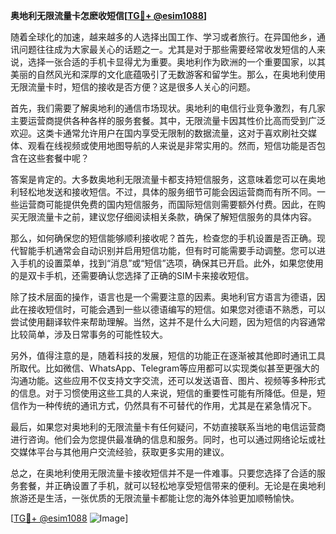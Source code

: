 **奥地利无限流量卡怎麽收短信[[TG💪+ @esim1088](https://t.me/s/esim1088)]**

随着全球化的加速，越来越多的人选择出国工作、学习或者旅行。在异国他乡，通讯问题往往成为大家最关心的话题之一。尤其是对于那些需要经常收发短信的人来说，选择一张合适的手机卡显得尤为重要。奥地利作为欧洲的一个重要国家，以其美丽的自然风光和深厚的文化底蕴吸引了无数游客和留学生。那么，在奥地利使用无限流量卡时，短信的接收是否方便？这是很多人关心的问题。

首先，我们需要了解奥地利的通信市场现状。奥地利的电信行业竞争激烈，有几家主要运营商提供各种各样的服务套餐。其中，无限流量卡因其性价比高而受到广泛欢迎。这类卡通常允许用户在国内享受无限制的数据流量，这对于喜欢刷社交媒体、观看在线视频或使用地图导航的人来说是非常实用的。然而，短信功能是否包含在这些套餐中呢？

答案是肯定的。大多数奥地利无限流量卡都支持短信服务，这意味着您可以在奥地利轻松地发送和接收短信。不过，具体的服务细节可能会因运营商而有所不同。一些运营商可能提供免费的国内短信服务，而国际短信则需要额外付费。因此，在购买无限流量卡之前，建议您仔细阅读相关条款，确保了解短信服务的具体内容。

那么，如何确保您的短信能够顺利接收呢？首先，检查您的手机设置是否正确。现代智能手机通常会自动识别并启用短信功能，但有时可能需要手动调整。您可以进入手机的设置菜单，找到“消息”或“短信”选项，确保其已开启。此外，如果您使用的是双卡手机，还需要确认您选择了正确的SIM卡来接收短信。

除了技术层面的操作，语言也是一个需要注意的因素。奥地利官方语言为德语，因此在接收短信时，可能会遇到一些以德语编写的短信。如果您对德语不熟悉，可以尝试使用翻译软件来帮助理解。当然，这并不是什么大问题，因为短信的内容通常比较简单，涉及日常事务的可能性较大。

另外，值得注意的是，随着科技的发展，短信的功能正在逐渐被其他即时通讯工具所取代。比如微信、WhatsApp、Telegram等应用都可以实现类似甚至更强大的沟通功能。这些应用不仅支持文字交流，还可以发送语音、图片、视频等多种形式的信息。对于习惯使用这些工具的人来说，短信的重要性可能有所降低。但是，短信作为一种传统的通讯方式，仍然具有不可替代的作用，尤其是在紧急情况下。

最后，如果您对奥地利的无限流量卡有任何疑问，不妨直接联系当地的电信运营商进行咨询。他们会为您提供最准确的信息和服务。同时，也可以通过网络论坛或社交媒体平台与其他用户交流经验，获取更多实用的建议。

总之，在奥地利使用无限流量卡接收短信并不是一件难事。只要您选择了合适的服务套餐，并正确设置了手机，就可以轻松地享受短信带来的便利。无论是在奥地利旅游还是生活，一张优质的无限流量卡都能让您的海外体验更加顺畅愉快。

[[TG💪+ @esim1088](https://t.me/s/esim1088) ![Image](https://i.postimg.cc/4NQfJmqS/Snipaste-2025-05-13-00-14-12.png)]